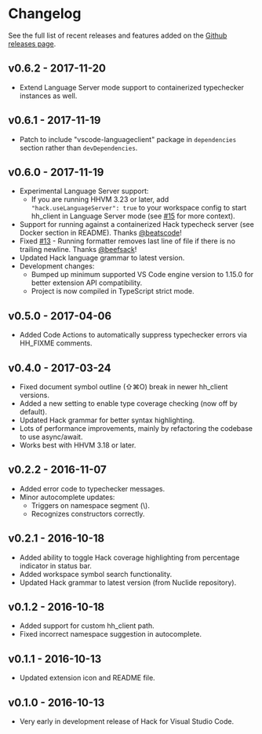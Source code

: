 # Changelog

See the full list of recent releases and features added on the [Github releases page](https://github.com/PranayAgarwal/vscode-hack/releases).

## v0.6.2 - 2017-11-20
- Extend Language Server mode support to containerized typechecker instances as well.

## v0.6.1 - 2017-11-19
- Patch to include "vscode-languageclient" package in `dependencies` section rather than `devDependencies`.

## v0.6.0 - 2017-11-19
- Experimental Language Server support:
  - If you are running HHVM 3.23 or later, add `"hack.useLanguageServer": true` to your workspace config to start hh_client in Language Server mode (see [#15](https://github.com/PranayAgarwal/vscode-hack/issues/15) for more context).
- Support for running against a containerized Hack typecheck server (see Docker section in README). Thanks [@beatscode](https://github.com/beatscode)!
- Fixed [#13](https://github.com/PranayAgarwal/vscode-hack/issues/13) - Running formatter removes last line of file if there is no trailing newline. Thanks [@beefsack](https://github.com/beefsack)!
- Updated Hack language grammar to latest version.
- Development changes:
  - Bumped up minimum supported VS Code engine version to 1.15.0 for better extension API compatibility.
  - Project is now compiled in TypeScript strict mode.

## v0.5.0 - 2017-04-06
- Added Code Actions to automatically suppress typechecker errors via HH_FIXME comments.

## v0.4.0 - 2017-03-24
- Fixed document symbol outline (⇧⌘O) break in newer hh_client versions.
- Added a new setting to enable type coverage checking (now off by default).
- Updated Hack grammar for better syntax highlighting.
- Lots of performance improvements, mainly by refactoring the codebase to use async/await.
- Works best with HHVM 3.18 or later.

## v0.2.2 - 2016-11-07
- Added error code to typechecker messages.
- Minor autocomplete updates:
    - Triggers on namespace segment (\\).
  - Recognizes constructors correctly.

## v0.2.1 - 2016-10-18
- Added ability to toggle Hack coverage highlighting from percentage indicator in status bar.
- Added workspace symbol search functionality.
- Updated Hack grammar to latest version (from Nuclide repository).

## v0.1.2 - 2016-10-18
- Added support for custom hh_client path.
- Fixed incorrect namespace suggestion in autocomplete.

## v0.1.1 - 2016-10-13
- Updated extension icon and README file.

## v0.1.0 - 2016-10-13
- Very early in development release of Hack for Visual Studio Code.
